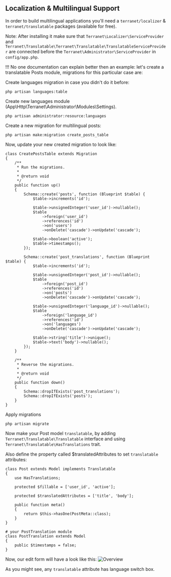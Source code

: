 ## Localization & Multilingual Support

In order to build multilingual applications you'll need a `terranet/localizer` & `terranet/translatable` packages (available for free).

Note: After installing it make sure that `Terranet\Localizer\ServiceProvider` and `Terranet\Translatable\Terranet\Translatable\TranslatableServiceProvider` are connected before the `Terranet\Administrator\ServiceProvider` in `config/app.php`.


!!! No one documentation can explain better then an example: let's create a translatable Posts module, migrations for this particular case are:

Create languages migration in case you didn't do it before:

```
php artisan languages:table
```

Create new languages module (App\Http\Terranet\Administrator\Modules\Settings).

```
php artisan administrator:resource:languages
```

Create a new migration for multilingual posts:

```
php artisan make:migration create_posts_table
```

Now, update your new created migration to look like:
```
class CreatePostsTable extends Migration
{
    /**
     * Run the migrations.
     *
     * @return void
     */
    public function up()
    {
        Schema::create('posts', function (Blueprint $table) {
            $table->increments('id');

			$table->unsignedInteger('user_id')->nullable();
            $table
				->foreign('user_id')
				->references('id')
				->on('users')
				->onDelete('cascade')->onUpdate('cascade');

            $table->boolean('active');
            $table->timestamps();
        });

        Schema::create('post_translations', function (Blueprint $table) {
            $table->increments('id');

            $table->unsignedInteger('post_id')->nullable();
            $table
				->foreign('post_id')
				->references('id')
				->on('posts')
				->onDelete('cascade')->onUpdate('cascade');

            $table->unsignedInteger('language_id')->nullable();
            $table
				->foreign('language_id')
				->references('id')
				->on('languages')
				->onDelete('cascade')->onUpdate('cascade');

            $table->string('title')->unique();
            $table->text('body')->nullable();
        });
    }

    /**
     * Reverse the migrations.
     *
     * @return void
     */
    public function down()
    {
        Schema::dropIfExists('post_translations');
        Schema::dropIfExists('posts');
    }
}
```

Apply migrations

```
php artisan migrate
```

Now make your Post model `translatable`, by adding  `Terranet\Translatable\Translatable` interface and using `Terranet\Translatable\HasTranslations` trait.

Also define the property called $translatedAttributes to set `translatable` attributes:

```
class Post extends Model implements Translatable
{
    use HasTranslations;

    protected $fillable = ['user_id', 'active'];

    protected $translatedAttributes = ['title', 'body'];

    public function meta()
    {
        return $this->hasOne(PostMeta::class);
    }
}

# your PostTranslation module
class PostTranslation extends Model
{
    public $timestamps = false;
}
```

Now, our edit form will have a look like this:
![Overview](http://docs.adminarchitect.com/docs/images/plugins/multilingual.png)

As you might see, any `translatable` attribute has language switch box.